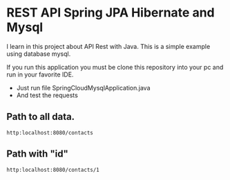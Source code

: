 # REST API Spring JPA Hibernate and Mysql

I learn in this project about API Rest with Java. 
This is a simple example using database mysql. 

If you run this application you must be clone this repository into your pc and run in your favorite IDE.

* Just run file SpringCloudMysqlApplication.java
* And test the requests

## Path to all data.

```http:localhost:8080/contacts```

## Path with "id"

```http:localhost:8080/contacts/1```